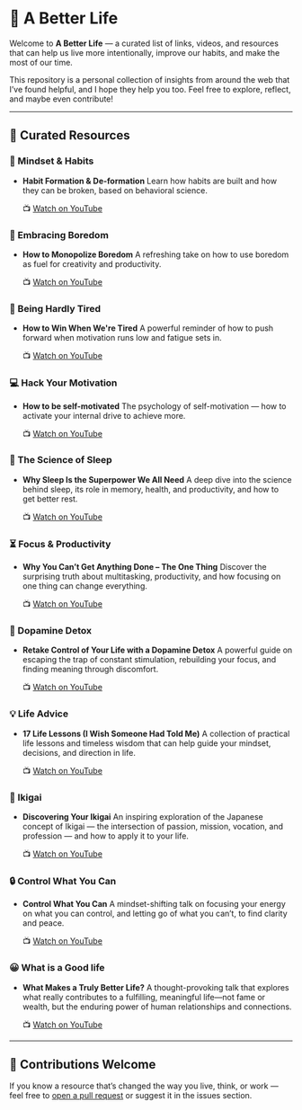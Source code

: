 # 🌱 A Better Life

Welcome to **A Better Life** — a curated list of links, videos, and resources that can help us live more intentionally, improve our habits, and make the most of our time.

This repository is a personal collection of insights from around the web that I’ve found helpful, and I hope they help you too. Feel free to explore, reflect, and maybe even contribute!
 
--- 
 
## 🔗 Curated Resources
  
### 🎯 Mindset & Habits 

* **Habit Formation & De-formation**
  Learn how habits are built and how they can be broken, based on behavioral science.

  📺 [Watch on YouTube](https://www.youtube.com/watch?v=-moW9jvvMr4)

### 🧠 Embracing Boredom 

* **How to Monopolize Boredom**
  A refreshing take on how to use boredom as fuel for creativity and productivity.

  📺 [Watch on YouTube](https://www.youtube.com/watch?v=8uoJNv9ufjM)

### 🦾 Being Hardly Tired

* **How to Win When We're Tired**
  A powerful reminder of how to push forward when motivation runs low and fatigue sets in.

  📺 [Watch on YouTube](https://www.youtube.com/watch?v=gzLPa6NbcrE)

### 💻 Hack Your Motivation

* **How to be self-motivated**
  The psychology of self-motivation — how to activate your internal drive to achieve more.

  📺 [Watch on YouTube](https://www.youtube.com/watch?v=7sxpKhIbr0E)

### 💭 The Science of Sleep

* **Why Sleep Is the Superpower We All Need**
  A deep dive into the science behind sleep, its role in memory, health, and productivity, and how to get better rest.

  📺 [Watch on YouTube](https://www.youtube.com/watch?v=894jQkeewiU)

### ⏳ Focus & Productivity

* **Why You Can’t Get Anything Done – The One Thing**
  Discover the surprising truth about multitasking, productivity, and how focusing on one thing can change everything.

  📺 [Watch on YouTube](https://www.youtube.com/watch?v=MnFd34zXbY8)

### 🚀 Dopamine Detox

* **Retake Control of Your Life with a Dopamine Detox**
  A powerful guide on escaping the trap of constant stimulation, rebuilding your focus, and finding meaning through discomfort.

  📺 [Watch on YouTube](https://www.youtube.com/watch?v=XjV4HYZTJB8&t=20s)

### 💡 Life Advice

* **17 Life Lessons (I Wish Someone Had Told Me)**
  A collection of practical life lessons and timeless wisdom that can help guide your mindset, decisions, and direction in life.

  📺 [Watch on YouTube](https://www.youtube.com/watch?v=NqDO5zOqnFM)

### 🌈 Ikigai

* **Discovering Your Ikigai**
  An inspiring exploration of the Japanese concept of Ikigai — the intersection of passion, mission, vocation, and profession — and how to apply it to your life.

  📺 [Watch on YouTube](https://www.youtube.com/watch?v=a_6esr8dJm0)

### 🔒 Control What You Can

* **Control What You Can**
  A mindset-shifting talk on focusing your energy on what you can control, and letting go of what you can’t, to find clarity and peace.

  📺 [Watch on YouTube](https://www.youtube.com/watch?v=koo59KK43YA)

### 😀 What is a Good life

* **What Makes a Truly Better Life?**
  A thought-provoking talk that explores what really contributes to a fulfilling, meaningful life—not fame or wealth, but the enduring power of human relationships and connections.

  📺 [Watch on YouTube](https://www.youtube.com/watch?v=8KkKuTCFvzI)


---

## 💬 Contributions Welcome

If you know a resource that’s changed the way you live, think, or work — feel free to [open a pull request](https://github.com/NiramaiPNayanar/A-Better-Life/pulls) or suggest it in the issues section.
